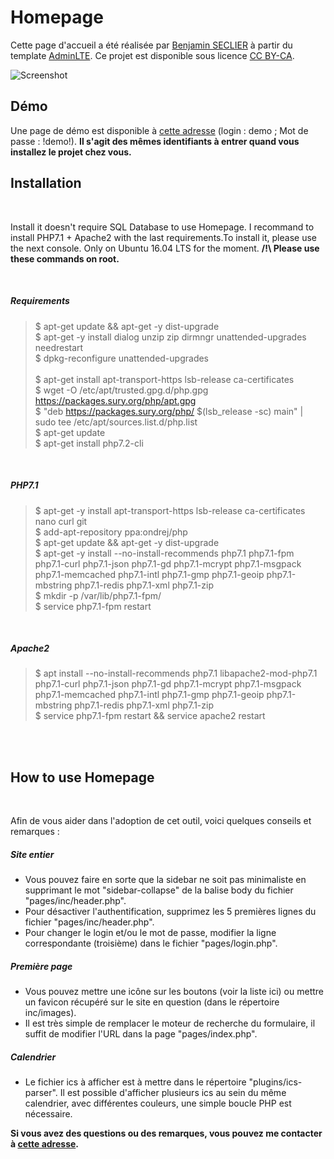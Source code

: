 # Homepage
Cette page d'accueil a été réalisée par [Benjamin SECLIER](http://generation-linux.fr) à partir du template [AdminLTE](https://almsaeedstudio.com/preview).
Ce projet est disponible sous licence [CC BY-CA](http://creativecommons.org/licenses/by-sa/3.0/deed.fr).

![Screenshot](https://github.com/bseclier/homepage/raw/master/pages/inc/images/screenshot.jpg)

## Démo
Une page de démo est disponible à [cette adresse](http://generation-linux.fr/homepage) (login : demo ; Mot de passe : !demo!).
**Il s'agit des mêmes identifiants à entrer quand vous installez le projet chez vous.**

<b> Installation </b>
------
</br>

Install it doesn't require SQL Database to use Homepage. I recommand to install PHP7.1 + Apache2 with the last requirements.To install it, please use the next console. Only on Ubuntu 16.04 LTS for the moment.
**/!\ Please use these commands on root.**

</br>

##### Requirements
> $ apt-get update && apt-get -y dist-upgrade </br>
> $ apt-get -y install dialog unzip zip dirmngr unattended-upgrades needrestart </br>
> $ dpkg-reconfigure unattended-upgrades </br></br>
> $ apt-get install apt-transport-https lsb-release ca-certificates</br>
> $ wget -O /etc/apt/trusted.gpg.d/php.gpg https://packages.sury.org/php/apt.gpg </br>
> $ "deb https://packages.sury.org/php/ $(lsb_release -sc) main" | sudo tee /etc/apt/sources.list.d/php.list </br>
> $ apt-get update </br>
> $ apt-get install php7.2-cli </br>
</br>

##### PHP7.1
> $ apt-get -y install apt-transport-https lsb-release ca-certificates nano curl git </br>
> $ add-apt-repository ppa:ondrej/php </br>
> $ apt-get update && apt-get -y dist-upgrade </br>
> $ apt-get -y install --no-install-recommends php7.1 php7.1-fpm php7.1-curl php7.1-json php7.1-gd php7.1-mcrypt php7.1-msgpack php7.1-memcached php7.1-intl php7.1-gmp php7.1-geoip php7.1-mbstring php7.1-redis php7.1-xml php7.1-zip </br>
> $ mkdir -p /var/lib/php7.1-fpm/ </br>
> $ service php7.1-fpm restart </br>
</br>

##### Apache2
> $ apt install --no-install-recommends php7.1 libapache2-mod-php7.1 php7.1-curl php7.1-json php7.1-gd php7.1-mcrypt php7.1-msgpack php7.1-memcached php7.1-intl php7.1-gmp php7.1-geoip php7.1-mbstring php7.1-redis php7.1-xml php7.1-zip </br>
> $ service php7.1-fpm restart && service apache2 restart </br>

</br>
</br>

<b> How to use Homepage </b>
------
</br>

Afin de vous aider dans l'adoption de cet outil, voici quelques conseils et remarques :

##### Site entier
- Vous pouvez faire en sorte que la sidebar ne soit pas minimaliste en supprimant le mot "sidebar-collapse" de la balise body du fichier "pages/inc/header.php".
- Pour désactiver l'authentification, supprimez les 5 premières lignes du fichier "pages/inc/header.php".
- Pour changer le login et/ou le mot de passe, modifier la ligne correspondante (troisième) dans le fichier "pages/login.php".

##### Première page
- Vous pouvez mettre une icône sur les boutons (voir la liste ici) ou mettre un favicon récupéré sur le site en question (dans le répertoire inc/images).
- Il est très simple de remplacer le moteur de recherche du formulaire, il suffit de modifier l'URL dans la page "pages/index.php".

##### Calendrier
- Le fichier ics à afficher est à mettre dans le répertoire "plugins/ics-parser". Il est possible d'afficher plusieurs ics au sein du même calendrier, avec différentes couleurs, une simple boucle PHP est nécessaire.


**Si vous avez des questions ou des remarques, vous pouvez me contacter à [cette adresse](http://blog.elob.fr/index.php?contact).**
